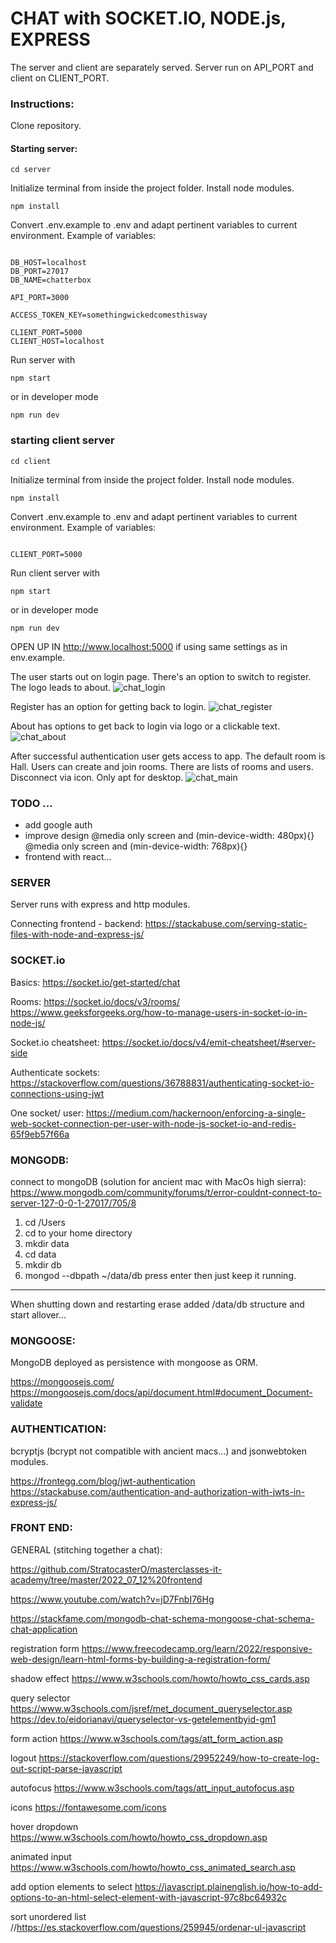 # CHAT with SOCKET.IO, NODE.js, EXPRESS 

The server and client are separately served.
Server run on API_PORT and client on CLIENT_PORT.
 
### Instructions:

Clone repository.

#### Starting server:

```
cd server
```
Initialize terminal from inside the project folder.
Install node modules.

```
npm install

```
Convert .env.example to .env and adapt pertinent variables to current environment. 
Example of variables: 

```

DB_HOST=localhost
DB_PORT=27017
DB_NAME=chatterbox

API_PORT=3000

ACCESS_TOKEN_KEY=somethingwickedcomesthisway

CLIENT_PORT=5000
CLIENT_HOST=localhost

```

Run server with

```
npm start
```

or in developer mode

```
npm run dev
```

### starting client server

```
cd client
```
Initialize terminal from inside the project folder.
Install node modules.

```
npm install

```
Convert .env.example to .env and adapt pertinent variables to current environment. 
Example of variables: 

```

CLIENT_PORT=5000

```

Run client server with

```
npm start
```

or in developer mode

```
npm run dev
```

OPEN UP IN http://www.localhost:5000 if using same settings as in env.example.


The user starts out on login page. There's an option to switch to register. The logo leads to about. 
![chat_login](https://user-images.githubusercontent.com/100954079/196165446-e30b963b-b8ed-4b6f-a26e-96c9bb8ed2b9.png)

Register has an option for getting back to login.
![chat_register](https://user-images.githubusercontent.com/100954079/196165412-7c0d9080-08bd-415b-b35e-85f0ac0fa4a6.png)

About has options to get back to login via logo or a clickable text.
![chat_about](https://user-images.githubusercontent.com/100954079/196165481-3fda4bf7-7f6e-4f31-90aa-7351c1cf6fd8.png)

After successful authentication user gets access to app. 
The default room is Hall. 
Users can create and join rooms. 
There are lists of rooms and users.
Disconnect via icon. 
Only apt for desktop.
![chat_main](https://user-images.githubusercontent.com/100954079/196164700-c9cfa09c-dbbb-4839-9397-834b8fda7ae2.png)


### TODO ...


- add google auth
- improve design 
  @media only screen and (min-device-width: 480px){}  
  @media only screen and (min-device-width: 768px){}
- frontend with react...

### SERVER

Server runs with express and http modules.

Connecting frontend - backend:
https://stackabuse.com/serving-static-files-with-node-and-express-js/


### SOCKET.io

Basics:
https://socket.io/get-started/chat

Rooms:
https://socket.io/docs/v3/rooms/
https://www.geeksforgeeks.org/how-to-manage-users-in-socket-io-in-node-js/

Socket.io cheatsheet:
https://socket.io/docs/v4/emit-cheatsheet/#server-side

Authenticate sockets:
https://stackoverflow.com/questions/36788831/authenticating-socket-io-connections-using-jwt

One socket/ user:
https://medium.com/hackernoon/enforcing-a-single-web-socket-connection-per-user-with-node-js-socket-io-and-redis-65f9eb57f66a


### MONGODB:

connect to mongoDB (solution for ancient mac with MacOs high sierra):
https://www.mongodb.com/community/forums/t/error-couldnt-connect-to-server-127-0-0-1-27017/705/8

1. cd /Users
2. cd to your home directory
3. mkdir data
4. cd data
5. mkdir db
6. mongod --dbpath ~/data/db press enter then just keep it running.

---------------------------------------------------------------------------
When shutting down and restarting erase added /data/db structure and start allover...

### MONGOOSE:

MongoDB deployed as persistence with mongoose as ORM.

https://mongoosejs.com/
https://mongoosejs.com/docs/api/document.html#document_Document-validate

### AUTHENTICATION:
bcryptjs (bcrypt not compatible with ancient macs...) and jsonwebtoken modules.

https://frontegg.com/blog/jwt-authentication
https://stackabuse.com/authentication-and-authorization-with-jwts-in-express-js/

### FRONT END:

GENERAL (stitching together a chat):

https://github.com/StratocasterO/masterclasses-it-academy/tree/master/2022_07_12%20frontend

https://www.youtube.com/watch?v=jD7FnbI76Hg

https://stackfame.com/mongodb-chat-schema-mongoose-chat-schema-chat-application

registration form
https://www.freecodecamp.org/learn/2022/responsive-web-design/learn-html-forms-by-building-a-registration-form/

shadow effect
https://www.w3schools.com/howto/howto_css_cards.asp

query selector
https://www.w3schools.com/jsref/met_document_queryselector.asp
https://dev.to/eidorianavi/queryselector-vs-getelementbyid-gm1

form action
https://www.w3schools.com/tags/att_form_action.asp

logout
https://stackoverflow.com/questions/29952249/how-to-create-log-out-script-parse-javascript

autofocus
https://www.w3schools.com/tags/att_input_autofocus.asp

icons
https://fontawesome.com/icons

hover dropdown
https://www.w3schools.com/howto/howto_css_dropdown.asp

animated input
https://www.w3schools.com/howto/howto_css_animated_search.asp

add option elements to select
https://javascript.plainenglish.io/how-to-add-options-to-an-html-select-element-with-javascript-97c8bc64932c

sort unordered list
//https://es.stackoverflow.com/questions/259945/ordenar-ul-javascript














